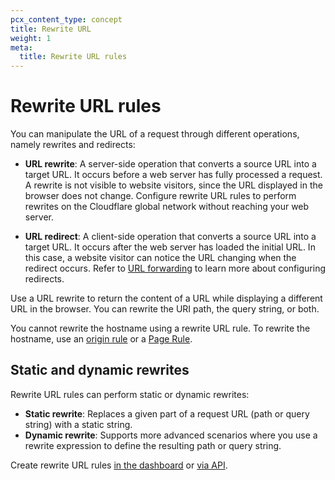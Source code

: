 ```yaml
---
pcx_content_type: concept
title: Rewrite URL
weight: 1
meta:
  title: Rewrite URL rules
---
```


# Rewrite URL rules

You can manipulate the URL of a request through different operations, namely rewrites and redirects:

* **URL rewrite**: A server-side operation that converts a source URL into a target URL. It occurs before a web server has fully processed a request. A rewrite is not visible to website visitors, since the URL displayed in the browser does not change. Configure rewrite URL rules to perform rewrites on the Cloudflare global network without reaching your web server.

* **URL redirect**: A client-side operation that converts a source URL into a target URL. It occurs after the web server has loaded the initial URL. In this case, a website visitor can notice the URL changing when the redirect occurs. Refer to [URL forwarding](/rules/url-forwarding/) to learn more about configuring redirects.

Use a URL rewrite to return the content of a URL while displaying a different URL in the browser. You can rewrite the URI path, the query string, or both.

You cannot rewrite the hostname using a rewrite URL rule. To rewrite the hostname, use an [origin rule](/rules/origin-rules/) or a [Page Rule](/rules/page-rules/how-to/override-url-or-ip-address/).

## Static and dynamic rewrites

Rewrite URL rules can perform static or dynamic rewrites:

* **Static rewrite**: Replaces a given part of a request URL (path or query string) with a static string.
* **Dynamic rewrite**: Supports more advanced scenarios where you use a rewrite expression to define the resulting path or query string.

Create rewrite URL rules [in the dashboard](/rules/transform/url-rewrite/create-dashboard/) or [via API](/rules/transform/url-rewrite/create-api/).

